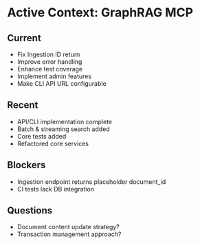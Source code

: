 # Active Context: GraphRAG MCP

## Current
- Fix Ingestion ID return
- Improve error handling
- Enhance test coverage
- Implement admin features
- Make CLI API URL configurable

## Recent
- API/CLI implementation complete
- Batch & streaming search added
- Core tests added
- Refactored core services

## Blockers
- Ingestion endpoint returns placeholder document_id
- CI tests lack DB integration

## Questions
- Document content update strategy?
- Transaction management approach? 